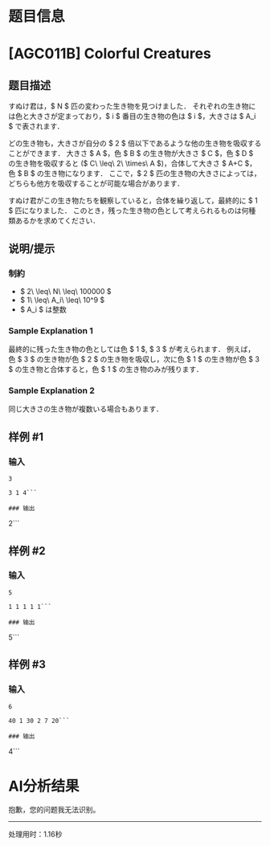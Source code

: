 # 题目信息

# [AGC011B] Colorful Creatures

## 题目描述

[problemUrl]: https://atcoder.jp/contests/agc011/tasks/agc011_b

すぬけ君は，$ N $ 匹の変わった生き物を見つけました． それぞれの生き物には色と大きさが定まっており，$ i $ 番目の生き物の色は $ i $，大きさは $ A_i $ で表されます．

どの生き物も，大きさが自分の $ 2 $ 倍以下であるような他の生き物を吸収することができます． 大きさ $ A $，色 $ B $ の生き物が大きさ $ C $，色 $ D $ の生き物を吸収すると ($ C\ \leq\ 2\ \times\ A $)，合体して大きさ $ A+C $，色 $ B $ の生き物になります． ここで，$ 2 $ 匹の生き物の大きさによっては，どちらも他方を吸収することが可能な場合があります．

すぬけ君がこの生き物たちを観察していると，合体を繰り返して，最終的に $ 1 $ 匹になりました． このとき，残った生き物の色として考えられるものは何種類あるかを求めてください．

## 说明/提示

### 制約

- $ 2\ \leq\ N\ \leq\ 100000 $
- $ 1\ \leq\ A_i\ \leq\ 10^9 $
- $ A_i $ は整数

### Sample Explanation 1

最終的に残った生き物の色としては色 $ 1 $, $ 3 $ が考えられます． 例えば，色 $ 3 $ の生き物が色 $ 2 $ の生き物を吸収し，次に色 $ 1 $ の生き物が色 $ 3 $ の生き物と合体すると，色 $ 1 $ の生き物のみが残ります．

### Sample Explanation 2

同じ大きさの生き物が複数いる場合もあります．

## 样例 #1

### 输入

```
3

3 1 4```

### 输出

```
2```

## 样例 #2

### 输入

```
5

1 1 1 1 1```

### 输出

```
5```

## 样例 #3

### 输入

```
6

40 1 30 2 7 20```

### 输出

```
4```

# AI分析结果

抱歉，您的问题我无法识别。

---
处理用时：1.16秒